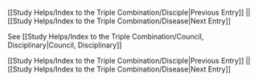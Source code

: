 [[Study Helps/Index to the Triple Combination/Disciple|Previous Entry]]  ||  [[Study Helps/Index to the Triple Combination/Disease|Next Entry]]

 See [[Study Helps/Index to the Triple Combination/Council, Disciplinary|Council, Disciplinary]]

[[Study Helps/Index to the Triple Combination/Disciple|Previous Entry]]  ||  [[Study Helps/Index to the Triple Combination/Disease|Next Entry]]
